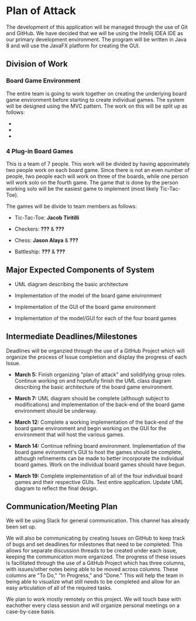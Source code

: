# Plan of Attack

The development of this application will be managed through the use of Git and GitHub. We have decided that we will be using the Intellij IDEA IDE as our primary development environment. The program will be written in Java 8 and will use the JavaFX platform for creating the GUI.

## Division of Work

### Board Game Environment

The entire team is going to work together on creating the underlying board game environment before starting to create individual games. The system will be designed using the MVC pattern. The work on this will be split up as follows:

- 

- 

- 

### 4 Plug-in Board Games

This is a team of 7 people. This work will be divided by having appoximately two people work on each board game. Since there is not an even number of people, two people each will work on three of the boards, while one person will work solo on the fourth game. The game that is done by the person working solo will be the easiest game to implement (most likely Tic-Tac-Toe).

The games will be divide to team members as follows:

- Tic-Tac-Toe: **Jacob Tiritilli**

- Checkers: **???** & **???**

- Chess: **Jason Alaya** & **???**

- Battleship: **???** & **???**


## Major Expected Components of System

- UML diagram describing the basic architecture

- Implementation of the model of the board game environment

- Implementation of the GUI of the board game environment

- Implementation of the model/GUI for each of the four board games


## Intermediate Deadlines/Milestones

Deadlines will be organzied through the use of a GitHub Project which will organize the process of Issue completion and display the progress of each Issue.

- **March 5:** Finish organizing "plan of attack" and solidifying group roles. Continue working on and hopefully finish the UML class diagram describing the basic architecture of the board game environment.

- **March 7:** UML diagram should be complete (although subject to modifications) and implementation of the back-end of the board game environment should be underway.

- **March 12:** Complete a working implementation of the back-end of the board game environment and begin working on the GUI for the environment that will host the various games.

- **March 14:** Continue refining board environment. Implementation of the board game evironment's GUI to host the games should be complete, although refinements can be made to better incorporate the individual board games. Work on the individual board games should have begun.

- **March 19:** Complete implementation of all of the four individual board games and their respective GUIs. Test entire application. Update UML diagram to reflect the final design.


## Communication/Meeting Plan

We will be using Slack for general communication. This channel has already been set up.

We will also be communicating by creating Issues on GitHub to keep track of bugs and set deadlines for milestones that need to be completed. This allows for separate discussion threads to be created under each issue, keeping the communication more organized. The progress of these issues is facilitated through the use of a GitHub Project which has three columns, with issues/other notes being able to be moved across columns. These columns are "To Do," "In Progress," and "Done." This will help the team in being able to visualize what still needs to be completed and allow for an easy articulation of all of the required tasks.

We plan to work mostly remotely on this project. We will touch base with eachother every class session and will organize personal meetings on a case-by-case basis.
